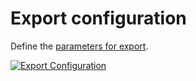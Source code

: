 # Export configuration

Define the [parameters for export](../../../../i-doit-add-ons/nagios.md).

[![Export Configuration](../../../../assets/images/en/system-administration/administration/import-and-interfaces/monitoring/1-m.png)](../../../../assets/images/en/system-administration/administration/import-and-interfaces/monitoring/1-m.png)
